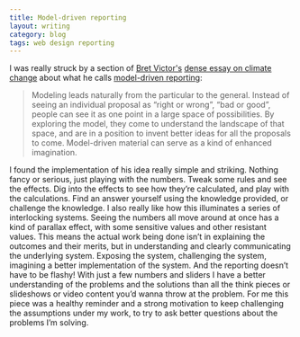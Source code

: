 ```yaml
---
title: Model-driven reporting
layout: writing
category: blog
tags: web design reporting
---
```


I was really struck by a section of [Bret Victor's](http://worrydream.com) [dense essay on climate change](http://worrydream.com/ClimateChange/) about what he calls [model-driven reporting](http://worrydream.com/ClimateChange/#media):

> Modeling leads naturally from the particular to the general. Instead of seeing an individual proposal as “right or wrong”, “bad or good”, people can see it as one point in a large space of possibilities. By exploring the model, they come to understand the landscape of that space, and are in a position to invent better ideas for all the proposals to come. Model-driven material can serve as a kind of enhanced imagination.

I found the implementation of his idea really simple and striking.
Nothing fancy or serious, just playing with the numbers.
Tweak some rules and see the effects.
Dig into the effects to see how they’re calculated, and play with the calculations.
Find an answer yourself using the knowledge provided, or challenge the knowledge.
I also really like how this illuminates a series of interlocking systems.
Seeing the numbers all move around at once has a kind of parallax effect, with some sensitive values and other resistant values.
This means the actual work being done isn’t in explaining the outcomes and their merits, but in understanding and clearly communicating the underlying system.
Exposing the system, challenging the system, imagining a better implementation of the system.
And the reporting doesn’t have to be flashy!
With just a few numbers and sliders I have a better understanding of the problems and the solutions than all the think pieces or slideshows or video content you’d wanna throw at the problem.
For me this piece was a healthy reminder and a strong motivation to keep challenging the assumptions under my work, to try to ask better questions about the problems I’m solving.
